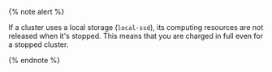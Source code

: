 {% note alert %}

If a cluster uses a local storage (`local-ssd`), its computing resources are not released when it's stopped. This means that you are charged in full even for a stopped cluster.

{% endnote %}

